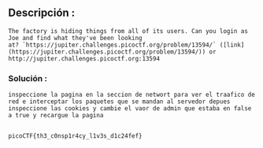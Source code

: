 ## Descripción :
	The factory is hiding things from all of its users. Can you login as Joe and find what they've been looking at? `https://jupiter.challenges.picoctf.org/problem/13594/` ([link](https://jupiter.challenges.picoctf.org/problem/13594/)) or http://jupiter.challenges.picoctf.org:13594

### Solución :
	inspeccione la pagina en la seccion de networt para ver el traafico de red e interceptar los paquetes que se mandan al servedor depues inspeccione las cookies y cambie el vaor de admin que estaba en false a true y recargue la pagina


	picoCTF{th3_c0nsp1r4cy_l1v3s_d1c24fef}